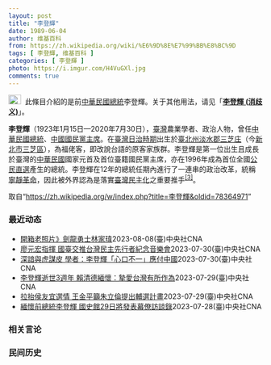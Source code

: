 ```yaml
---
layout: post
title: "李登輝"
date: 1989-06-04
author: 维基百科
from: https://zh.wikipedia.org/wiki/%E6%9D%8E%E7%99%BB%E8%BC%9D
tags: [ 李登輝, 维基百科 ]
categories: [ 李登輝 ]
photo: https://i.imgur.com/H4VuGXl.jpg
comments: true
---
```

<div class="mw-parser-output"><div role="note" class="hatnote navigation-not-searchable"><span typeof="mw:File"><a href="/wiki/Wikipedia:%E6%B6%88%E6%AD%A7%E4%B9%89" title="Wikipedia:消歧义"><img alt="" src="//upload.wikimedia.org/wikipedia/commons/thumb/5/5f/Disambig_gray.svg/25px-Disambig_gray.svg.png" decoding="async" width="25" height="19" class="mw-file-element" srcset="//upload.wikimedia.org/wikipedia/commons/thumb/5/5f/Disambig_gray.svg/38px-Disambig_gray.svg.png 1.5x, //upload.wikimedia.org/wikipedia/commons/thumb/5/5f/Disambig_gray.svg/50px-Disambig_gray.svg.png 2x" data-file-width="220" data-file-height="168"></a></span>&nbsp;&nbsp;此條目介紹的是前<a href="/wiki/%E4%B8%AD%E8%8F%AF%E6%B0%91%E5%9C%8B%E7%B8%BD%E7%B5%B1" title="中華民國總統">中華民國總統</a>李登輝。关于其他用法，请见「<b><a href="/wiki/%E6%9D%8E%E7%99%BB%E8%BC%9D_(%E6%B6%88%E6%AD%A7%E7%BE%A9)" class="mw-redirect" title="李登輝 (消歧義)">李登輝 (消歧义)</a></b>」。</div>
<div id="noteTA-51cd104b" class="noteTA"><div class="noteTA-local"><div data-noteta-code="zh-hant:臺; zh-hans:台;"></div><div data-noteta-code="zh-hant:臺灣; zh-hans:台湾;"></div><div data-noteta-code="zh-hant:庄; zh-hans:庄;"></div><div data-noteta-code="zh:康乃尔; zh-cn:康奈尔; zh-tw:康乃爾;"></div><div data-noteta-code="zh-cn:钓鱼岛; zh-tw:釣魚臺; zh-hk:釣魚台"></div></div></div>

<p><b>李登輝</b>（1923年1月15日—2020年7月30日），<a href="/wiki/%E8%87%BA%E7%81%A3" title="臺灣">臺灣</a>農業學者、政治人物，曾任<a href="/wiki/%E4%B8%AD%E8%8F%AF%E6%B0%91%E5%9C%8B%E7%B8%BD%E7%B5%B1" title="中華民國總統">中華民國總統</a>、<a href="/wiki/%E4%B8%AD%E5%9C%8B%E5%9C%8B%E6%B0%91%E9%BB%A8%E4%B8%BB%E5%B8%AD" title="中國國民黨主席">中國國民黨主席</a>。在<a href="/wiki/%E8%87%BA%E7%81%A3%E6%97%A5%E6%B2%BB%E6%99%82%E6%9C%9F" class="mw-redirect" title="臺灣日治時期">臺灣日治時期</a>出生於<a href="/wiki/%E8%87%BA%E5%8C%97%E5%B7%9E" title="臺北州">臺北州</a><a href="/wiki/%E6%B7%A1%E6%B0%B4%E9%83%A1" title="淡水郡">淡水郡</a><a href="/wiki/%E4%B8%89%E8%8A%9D%E5%BA%84" title="三芝庄">三芝庄</a>（今<a href="/wiki/%E6%96%B0%E5%8C%97%E5%B8%82" title="新北市">新北市</a><a href="/wiki/%E4%B8%89%E8%8A%9D%E5%8D%80" title="三芝區">三芝區</a>），為福佬客，即改說台語的原客家族群。李登輝是第一位出生且成長於臺灣的<a href="/wiki/%E4%B8%AD%E8%8F%AF%E6%B0%91%E5%9C%8B" title="中華民國">中華民國</a>國家元首及首位臺籍國民黨主席，亦在1996年成為首位全國<a href="/wiki/1996%E5%B9%B4%E4%B8%AD%E8%8F%AF%E6%B0%91%E5%9C%8B%E7%B8%BD%E7%B5%B1%E9%81%B8%E8%88%89" title="1996年中華民國總統選舉">公民直選</a>產生的總統。李登輝在12年的總統任期內進行了一連串的政治改革，統稱<a href="/wiki/%E5%AF%A7%E9%9D%9C%E9%9D%A9%E5%91%BD" title="寧靜革命">寧靜革命</a>，因此被外界認為是落實<a href="/wiki/%E8%87%BA%E7%81%A3%E6%B0%91%E4%B8%BB%E5%8C%96" title="臺灣民主化">臺灣民主化</a>之重要推手<sup id="cite_ref-6" class="reference"><a href="#cite_note-6">[3]</a></sup>。
</p>
</div><!--esi <esi:include src="/esitest-fa8a495983347898/content" /> --><noscript><img src="//zh.wikipedia.org/wiki/Special:CentralAutoLogin/start?type=1x1" alt="" title="" width="1" height="1" style="border: none; position: absolute;"></noscript>
<div class="printfooter" data-nosnippet="">取自“<a dir="ltr" href="https://zh.wikipedia.org/w/index.php?title=李登輝&amp;oldid=78364971">https://zh.wikipedia.org/w/index.php?title=李登輝&amp;oldid=78364971</a>”</div><div id="recent-news"><h3>最近动态</h3><ul><li><a href="https://nodebe4.github.io/waimei/2023-08-08/%E9%96%8B%E7%AE%B1%E8%80%81%E7%85%A7%E7%89%87-%E5%8A%8D%E9%BE%8D%E5%8B%87%E5%A3%AB%E6%9E%97%E5%AE%B6%E7%91%8B" title="開箱老照片》劍龍勇士林家瑋—— 1996年8月9日，李登輝總統在總統府接見患有先天性脊髓神經萎縮症的傑出考生林家瑋（左2）。（中央社檔案照片） （中央社網站）1996年（民國85年）8月9日：李...">開箱老照片》劍龍勇士林家瑋</a><time>2023-08-08</time><a class="tag">(臺)中央社CNA</a></li>
<li><a href="https://nodebe4.github.io/waimei/2023-07-30/%E5%BB%96%E5%85%83%E5%AE%8F%E6%8C%87%E6%8F%AE-%E5%9C%8B%E8%87%BA%E4%BA%A4%E6%8E%A8%E5%8F%B0%E7%81%A3%E6%B0%91%E4%B8%BB%E5%85%88%E8%A1%8C%E8%80%85%E7%B4%80%E5%BF%B5%E9%9F%B3%E6%A8%82%E6%9C%83" title="廖元宏指揮 國臺交推台灣民主先行者紀念音樂會—— （中央社記者趙靜瑜台北31日電）紀念前總統李登輝、史明歐吉桑及彭明敏教授3位對台灣民主深具貢獻的人物，由廖元宏指揮國立臺灣交響樂團的台灣民主先行...">廖元宏指揮 國臺交推台灣民主先行者紀念音樂會</a><time>2023-07-30</time><a class="tag">(臺)中央社CNA</a></li>
<li><a href="https://nodebe4.github.io/waimei/2023-07-30/%E6%B7%B1%E8%AB%B3%E8%88%87%E8%99%8E%E8%AC%80%E7%9A%AE-%E5%AD%B8%E8%80%85-%E6%9D%8E%E7%99%BB%E8%BC%9D-%E5%BF%83%E5%8F%A3%E4%B8%8D%E4%B8%80-%E6%87%89%E4%BB%98%E4%B8%AD%E5%9C%8B" title="深諳與虎謀皮 學者：李登輝「心口不一」應付中國—— （中央社記者葉素萍台北30日電）政大台史所教授李福鐘說，前總統李登輝深諳與虎謀皮技巧，繼任總統後採「心口不一」話術技巧應付中國；自1949年中...">深諳與虎謀皮 學者：李登輝「心口不一」應付中國</a><time>2023-07-30</time><a class="tag">(臺)中央社CNA</a></li>
<li><a href="https://nodebe4.github.io/waimei/2023-07-29/%E6%9D%8E%E7%99%BB%E8%BC%9D%E9%80%9D%E4%B8%963%E9%80%B1%E5%B9%B4-%E8%B3%B4%E6%B8%85%E5%BE%B7%E7%B7%AC%E6%87%B7-%E6%91%AF%E6%84%9B%E5%8F%B0%E7%81%A3%E6%9C%89%E6%89%80%E4%BD%9C%E7%82%BA" title="李登輝逝世3週年 賴清德緬懷：摯愛台灣有所作為—— （中央社記者葉素萍台北30日電）今天是前總統李登輝逝世3週年，副總統賴清德以「摯愛台灣，有所作為」為題發文，他說，會繼續秉持李登輝的精神，在這...">李登輝逝世3週年 賴清德緬懷：摯愛台灣有所作為</a><time>2023-07-29</time><a class="tag">(臺)中央社CNA</a></li>
<li><a href="https://nodebe4.github.io/waimei/2023-07-29/%E6%8B%89%E6%8A%AC%E4%BE%AF%E5%8F%8B%E5%AE%9C%E9%81%B8%E6%83%85-%E7%8E%8B%E9%87%91%E5%B9%B3%E7%B1%B2%E6%9C%B1%E7%AB%8B%E5%80%AB%E6%8F%90%E5%87%BA%E8%BC%94%E9%81%B8%E8%A8%88%E7%95%AB" title="拉抬侯友宜選情 王金平籲朱立倫提出輔選計畫—— 國史館與李登輝基金會29日合辦「李登輝百年誕辰紀念新書發表暨學術討論會」，回顧台灣民主發展，前立法院長王金平出席活動，接受媒體訪問。中央社記者吳昇...">拉抬侯友宜選情 王金平籲朱立倫提出輔選計畫</a><time>2023-07-29</time><a class="tag">(臺)中央社CNA</a></li>
<li><a href="https://nodebe4.github.io/waimei/2023-07-28/%E7%B7%AC%E6%87%B7%E5%89%8D%E7%B8%BD%E7%B5%B1%E6%9D%8E%E7%99%BB%E8%BC%9D-%E5%9C%8B%E5%8F%B2%E9%A4%A829%E6%97%A5%E5%B0%87%E7%99%BC%E8%A1%A8%E5%B9%95%E5%83%9A%E8%A8%AA%E8%AB%87%E9%8C%84" title="緬懷前總統李登輝 國史館29日將發表幕僚訪談錄—— （中央社記者賴于榛台北28日電）今年是前總統李登輝百歲誕辰暨逝世3週年，國史館今天說，29日、30日將舉辦「李登輝百年誕辰紀念新書發表暨學術討...">緬懷前總統李登輝 國史館29日將發表幕僚訪談錄</a><time>2023-07-28</time><a class="tag">(臺)中央社CNA</a></li>
</ul></div><div id="open-opinion"><h3>相关言论</h3><ul></ul></div><div id="mjls-record"><h3>民间历史</h3><ul></ul></div>
